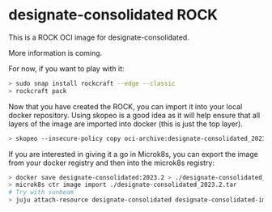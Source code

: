 # designate-consolidated ROCK

This is a ROCK OCI image for designate-consolidated.

More information is coming.

For now, if you want to play with it:

```bash
> sudo snap install rockcraft --edge --classic
> rockcraft pack
```

Now that you have created the ROCK, you can import it into
your local docker repository. Using skopeo is a good idea as
it will help ensure that all layers of the image are imported
into docker (this is just the top layer).

```bash
> skopeo --insecure-policy copy oci-archive:designate-consolidated_2023.2_amd64.rock docker-daemon:designate-consolidated:2023.2
```

If you are interested in giving it a go in Microk8s, you can
export the image from your docker registry and then into the
microk8s registry:

```bash
> docker save designate-consolidated:2023.2 > ./designate-consolidated_2023.2.tar
> microk8s ctr image import ./designate-consolidated_2023.2.tar
# Try with sunbeam
> juju attach-resource designate-consolidated designate-consolidated-image=designate-consolidated:2023.2
```

